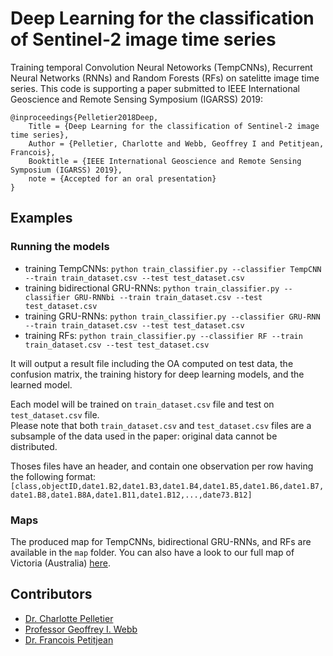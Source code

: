 # Deep Learning for the classification of Sentinel-2 image time series

Training temporal Convolution Neural Netoworks (TempCNNs), Recurrent Neural Networks (RNNs) and Random Forests (RFs) on satelitte image time series.
This code is supporting a paper submitted to IEEE International Geoscience and Remote Sensing Symposium (IGARSS) 2019:
```
@inproceedings{Pelletier2018Deep,
    Title = {Deep Learning for the classification of Sentinel-2 image time series},
    Author = {Pelletier, Charlotte and Webb, Geoffrey I and Petitjean, Francois},
    Booktitle = {IEEE International Geoscience and Remote Sensing Symposium (IGARSS) 2019},
    note = {Accepted for an oral presentation}
}
```

## Examples

### Running the models

- training TempCNNs: `python train_classifier.py --classifier TempCNN --train train_dataset.csv --test test_dataset.csv`
- training bidirectional GRU-RNNs: `python train_classifier.py --classifier GRU-RNNbi --train train_dataset.csv --test test_dataset.csv`
- training GRU-RNNs: `python train_classifier.py --classifier GRU-RNN --train train_dataset.csv --test test_dataset.csv`
- training RFs: `python train_classifier.py --classifier RF --train train_dataset.csv --test test_dataset.csv`

It will output a result file including the OA computed on test data, the confusion matrix, the training history for deep learning models, and the learned model.

Each model will be trained on `train_dataset.csv` file and test on `test_dataset.csv` file.  
Please note that both `train_dataset.csv` and `test_dataset.csv` files are a subsample of the data used in the paper: original data cannot be distributed.

Thoses files have an header, and contain one observation per row having the following format:
`[class,objectID,date1.B2,date1.B3,date1.B4,date1.B5,date1.B6,date1.B7,date1.B8,date1.B8A,date1.B11,date1.B12,...,date73.B12]`


### Maps

The produced map for TempCNNs, bidirectional GRU-RNNs, and RFs are available in the `map` folder.
You can also have a look to our full map of Victoria (Australia) [here](http://www.MonashVegMap.org).

## Contributors
 - [Dr. Charlotte Pelletier](https://sites.google.com/site/charpelletier)
 - [Professor Geoffrey I. Webb](http://i.giwebb.com/)
 - [Dr. Francois Petitjean](http://www.francois-petitjean.com/Research/)

